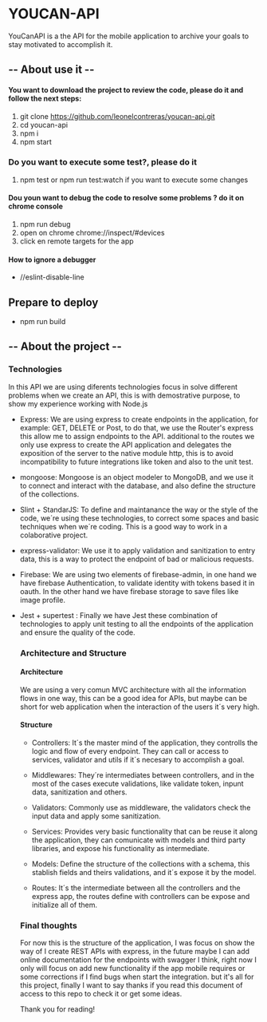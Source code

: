 # YOUCAN-API #
YouCanAPI is a the API for the mobile application to archive your goals to stay motivated to accomplish it.


## -- About use it -- ##
#### You want to download the project to review the code, please do it and follow the next steps: ####

1. git clone https://github.com/leonelcontreras/youcan-api.git
2. cd youcan-api
3. npm i
4. npm start

### Do you want to execute some test?, please do it ###
1. npm test or npm run test:watch if you want to execute some changes

#### Dou youn want to debug the code to resolve some problems ? do it on chrome console ####

1. npm run debug
2. open on chrome chrome://inspect/#devices
3. click en remote targets for the app

#### How to ignore a debugger ####

* //eslint-disable-line

## Prepare to deploy ##

* npm run build


## -- About the project -- ## 

### Technologies ###

In this API we are using diferents technologies focus in solve different problems
when we create an API, this is with demostrative purpose, to show my experience
working with Node.js

- Express:
  We are using express to create endpoints in the application, for example: GET, DELETE or Post,
  to do that, we use the Router's express this allow me to assign endpoints to the API. additional
  to the routes we only use express to create the API application and delegates the exposition of
  the server to the native module http, this is to avoid incompatibility to future integrations like
  token and also to the unit test.

- mongoose:
  Mongoose is an object modeler to MongoDB, and we use it to connect and interact with the database, and also
  define the structure of the collections.

- Slint + StandarJS:
  To define and maintanance the way or the style of the code, we´re using these technologies, to correct some
  spaces and basic techniques when we´re coding. This is a good way to work in a colaborative project.

- express-validator:
  We use it to apply validation and sanitization to entry data, this is a way to protect the endpoint of bad 
  or malicious requests.

- Firebase:
  We are using two elements of firebase-admin, in one hand we have firebase Authentication, to validate identity
  with tokens based it in oauth. In the other hand we have firebase storage to save files like image profile.  

- Jest + supertest :
  Finally we have Jest these combination of technologies to apply unit testing to all the 
  endpoints of the application and ensure the quality of the code.

  ### Architecture and Structure ###

  #### Architecture ####

    We are using a very comun MVC architecture with all the information flows in one way, this can be a good idea
    for APIs, but maybe can be short for web application when the interaction of the users it´s very high.

  #### Structure ####
    - Controllers:
      It´s the master mind of the application, they controlls the logic and flow of every endpoint. They
      can call or access to services, validator and utils if it´s necesary to accomplish a goal.
      
    - Middlewares:
      They´re intermediates between controllers, and in the most of the cases execute validations, like
      validate token, inpunt data, sanitization and others.

    - Validators: 
      Commonly use as middleware, the validators check the input data and apply some sanitization.

    - Services:
      Provides very basic functionality that can be reuse it along the application, they can comunicate with
      models and third party libraries, and expose his functionality as intermediate.

    - Models:
      Define the structure of the collections with a schema, this stablish fields and theirs validations,
      and it´s expose it by the model. 

    - Routes:
      It´s the intermediate between all the controllers and the express app, the routes define with controllers
      can be expose and initialize all of them.


  ### Final thoughts ###

  For now this is the structure of the application, I was focus on show the way of I create REST APIs with express,
  in the future maybe I can add online documentation for the endpoints with swagger I think, right now I only will focus
  on add new functionality if the app mobile requires or some corrections if I find bugs when start the integration.
  but it's all for this project, finally I want to say thanks if you read this document of access to this repo to check it
  or get some ideas.

  Thank you for reading!
